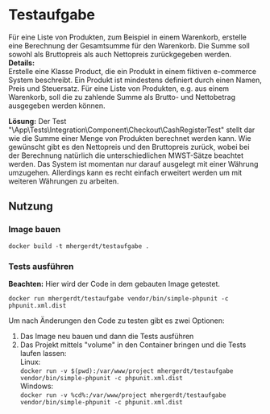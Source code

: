 # Testaufgabe
Für eine Liste von Produkten, zum Beispiel in einem Warenkorb, erstelle eine Berechnung der Gesamtsumme für den Warenkorb. Die Summe soll sowohl als Bruttopreis als auch Nettopreis zurückgegeben werden.  
__Details:__  
Erstelle eine Klasse Product, die ein Produkt in einem fiktiven e-commerce System beschreibt. Ein Produkt ist mindestens definiert durch einen Namen, Preis und Steuersatz. 
Für eine Liste von Produkten, e.g. aus einem Warenkorb, soll die zu zahlende Summe als Brutto- und Nettobetrag ausgegeben werden können.  

**Lösung:**
Der Test "\App\Tests\Integration\Component\Checkout\CashRegisterTest" stellt dar wie die Summe einer Menge von Produkten berechnet werden kann.
Wie gewünscht gibt es den Nettopreis und den Bruttopreis zurück, wobei bei der Berechnung natürlich die unterschiedlichen MWST-Sätze beachtet werden.
Das System ist momentan nur darauf ausgelegt mit einer Währung umzugehen. Allerdings kann es recht einfach erweitert werden um mit weiteren Währungen zu arbeiten.  

## Nutzung

### Image bauen
`docker build -t mhergerdt/testaufgabe .`

### Tests ausführen
**Beachten:** Hier wird der Code in dem gebauten Image getestet.

`docker run mhergerdt/testaufgabe vendor/bin/simple-phpunit -c phpunit.xml.dist`

Um nach Änderungen den Code zu testen gibt es zwei Optionen:
1. Das Image neu bauen und dann die Tests ausführen
2. Das Projekt mittels "volume" in den Container bringen und die Tests laufen lassen:  
   Linux:  
   `docker run -v $(pwd):/var/www/project mhergerdt/testaufgabe vendor/bin/simple-phpunit -c phpunit.xml.dist`  
   Windows:  
   `docker run -v %cd%:/var/www/project mhergerdt/testaufgabe vendor/bin/simple-phpunit -c phpunit.xml.dist`  
